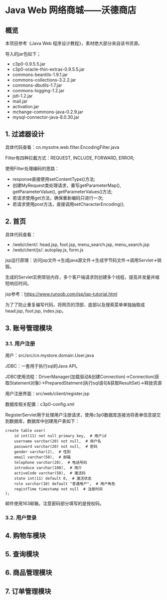 # Java Web 网络商城——沃德商店

## 概览
本项目参考《Java Web 程序设计教程》，素材绝大部分来自该书资源。

导入的jar包如下；
- c3p0-0.9.5.5.jar
- c3p0-oracle-thin-extras-0.9.5.5.jar
- commons-beantils-1.9.1.jar
- commons-collections-3.2.2.jar
- commons-dbutils-1.7.jar
- commons-logging-1.2.jar
- jstl-1.2.jar
- mail.jar
- activation.jar
- mchange-commons-java-0.2.9.jar
- mysql-connector-java-8.0.30.jar

## 1. 过滤器设计
具体代码查看：cn.mysotre.web.filter.EncodingFilter.java

Filter有四种拦截方式：REQUEST, INCLUDE, FORWARD, ERROR;

使用Filter处理编码的思路：
- response直接使用setContentType()方法;
- 创建MyRequest类处理请求，重写getParameterMap(), getParameterValue(), getParameterValues()方法;
- 若请求使用get方法，确保重新编码只进行一次;
- 若请求使用post方法，直接调用setCharacterEncoding();

## 2. 首页
具体代码查看：
- /web/client/: head.jsp, foot.jsp, menu_search.jsp, menu_search.jsp
- /web/client/js/: autoplay.js, form.js

jsp运行原理：访问jsp文件->生成java源文件->生成字节码文件->调用Servlet->销毁。

生成的Servlet实例常驻内存，多个客户端请求则创建多个线程，提高并发量并缩短响应时间。

jsp参考：https://www.runoob.com/jsp/jsp-tutorial.html

为了了防止重复编写代码，将网页的顶部、底部以及搜索菜单单独抽取成head.jsp, foot.jsp, index.jsp。

## 3. 账号管理模块
### 3.1. 用户注册
用户：src/src/cn.mystore.domain.User.java

JDBC：一套用于执行sql的Java API。

JDBC使用流程：DriverManager(加载驱动&创建Connection)->Connection(获取Statement对象)->PreparedStatment(执行sql语句&获取ResultSet)->释放资源

用户注册界面：src/web/client/register.jsp

数据库相关配置：c3p0-config.xml

RegisterServlet用于处理用户注册请求，使用c3p0数据库连接池将表单信息提交到数据库，数据库中创建用户表如下：

```sqk
create table user(
    id int(11) not null primary key,  # 用户id
    username varchar(20) not null,  # 用户名
    password varchar(20) not null,  # 密码
    gender varchar(2),  # 性别
    email varchar(50),  # 邮箱
    telephone varchar(20),  # 电话号码
    introduce varchar(100),  # 简介
    activeCode varchar(50),  # 激活码
    state int(11) default 0,  # 激活状态
    role varchar(10) default "普通用户",  # 用户角色
    registTime timestamp not null  # 注册时间
);
```

邮件使用163邮箱，注意密码部分填写的是授权码。

### 3.2. 用户登录


## 4. 购物车模块

## 5. 查询模块

## 6. 商品管理模块

## 7. 订单管理模块

